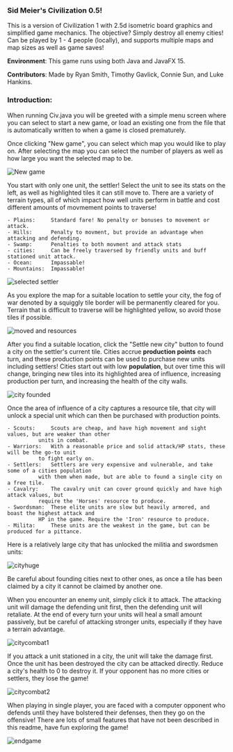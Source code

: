 ### Sid Meier's Civilization 0.5! ###

This is a version of Civilization 1 with 2.5d isometric board graphics and simplified game mechanics. The objective? Simply destroy all enemy cities! Can be played by 1 - 4 people (locally), and supports multiple maps and map sizes as well as game saves!

**Environment**: This game runs using both Java and JavaFX 15.

**Contributors**: Made by Ryan Smith, Timothy Gavlick, Connie Sun, and Luke Hankins.




### Introduction:

When running Civ.java you will be greeted with a simple menu screen where you can select to start a new game, or load an existing one from the file that is automatically written to when a game is closed prematurely.

Once clicking "New game", you can select which map you would like to play on. After selecting the map you can select the number of players as well as how large you want the selected map to be.

![New game](https://github.com/ryanleetesmith/Civ/assets/142176160/b5e72a7d-82eb-43eb-acdf-250fd459f762|width=20px)

You start with only one unit, the settler! Select the unit to see its stats on the left, as well as highlighted tiles it can still move to. There are a variety of terrain types, all of which impact how well units perform in battle and cost different amounts of movmement points to traverse!

	- Plains:     Standard fare! No penalty or bonuses to movement or attack.
	- Hills:      Penalty to movment, but provide an advantage when attacking and defending.
	- Swamp:      Penalties to both movment and attack stats
 	- cities:     Can be freely traversed by friendly units and buff stationed unit attack.
  	- Ocean:      Impassable!
   	- Mountains:  Impassable!
    
![selected settler](https://github.com/ryanleetesmith/Civ/assets/142176160/a1b7c30f-926a-4a45-9de1-60489fde3377)


As you explore the map for a suitable location to settle your city, the fog of war denoted by a squiggly tile border will be permanently cleared for you. Terrain that is difficult to traverse will be highlighted yellow, so avoid those tiles if possible.

![moved and resources](https://github.com/ryanleetesmith/Civ/assets/142176160/1755531a-d470-4046-8d7e-72c2c3d22d31)


After you find a suitable location, click the "Settle new city" button to found a city on the settler's current tile. Cities accrue **production points** each turn, and these production points can be used to purchase new units including settlers! Cities start out with low **population**, but over time this will change, bringing new tiles into its highlighted area of influence, increasing production per turn, and increasing the health of the city walls.

![city founded](https://github.com/ryanleetesmith/Civ/assets/142176160/bb9fbf22-490e-4bfc-96e3-dc7958730856)


Once the area of influence of a city captures a resource tile, that city will unlock a special unit which can then be purchased with production points. 

	- Scouts:     Scouts are cheap, and have high movement and sight values, but are weaker than other 
		      units in combat.
	- Warriors:   With a reasonable price and solid attack/HP stats, these will be the go-to unit 
		      to fight early on.
	- Settlers:   Settlers are very expensive and vulnerable, and take some of a cities population
		      with them when made, but are able to found a single city on a free tile.
	- Cavalry:    The cavalry unit can cover ground quickly and have high attack values, but
		      require the 'Horses' resource to produce.
	- Swordsman:  These elite units are slow but heavily armored, and boast the highest attack and 
		      HP in the game. Require the 'Iron' resource to produce.
	- Milita:     These units are the weakest in the game, but can be produced for a pittance.

Here is a relatively large city that has unlocked the militia and swordsmen units:

![cityhuge](https://github.com/ryanleetesmith/Civ/assets/142176160/4a02a3c4-8ed8-4c9b-8fc5-6cedd134d3ce)

Be careful about founding cities next to other ones, as once a tile has been claimed by a city it cannot be claimed by another one.


When you encounter an enemy unit, simply click it to attack. The attacking unit will damage the defending unit first, then the defending unit will retaliate. At the end of every turn your units will heal a small amount passively, but be careful of attacking stronger units, especially if they have a terrain advantage. 

![citycombat1](https://github.com/ryanleetesmith/Civ/assets/142176160/7b524e11-65a1-42af-bb2c-ca5c637bc78c)

If you attack a unit stationed in a city, the unit will take the damage first. Once the unit has been destroyed the city can be attacked directly. Reduce a city's health to 0 to destroy it. If your opponent has no more cities or settlers, they lose the game!

![citycombat2](https://github.com/ryanleetesmith/Civ/assets/142176160/43a54fec-aa6c-44db-aca2-48e8870b3675)

When playing in single player, you are faced with a computer opponent who defends until they have bolstered their defenses, then they go on the offensive!
There are lots of small features that have not been described in this readme, have fun exploring the game!

![endgame](https://github.com/ryanleetesmith/Civ/assets/142176160/2c13af31-35da-4120-a9e2-c8d92284ba22)




